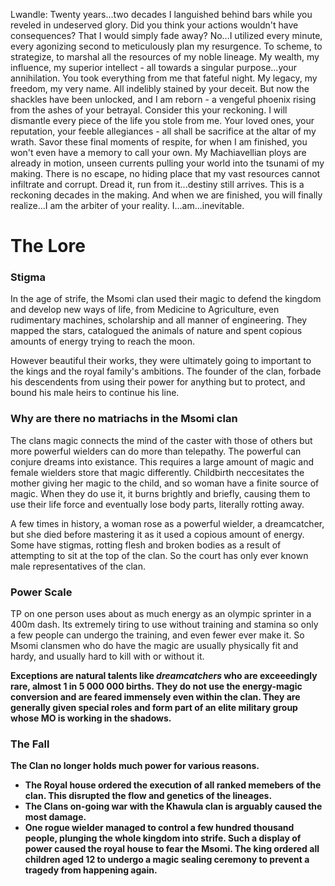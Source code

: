 Lwandle: Twenty years...two decades I languished behind bars while you reveled in undeserved glory. Did you think your actions wouldn't have consequences? That I would simply fade away?
No...I utilized every minute, every agonizing second to meticulously plan my resurgence. To scheme, to strategize, to marshal all the resources of my noble lineage. My wealth, my influence, my superior intellect - all towards a singular purpose...your annihilation.
You took everything from me that fateful night. My legacy, my freedom, my very name. All indelibly stained by your deceit. But now the shackles have been unlocked, and I am reborn - a vengeful phoenix rising from the ashes of your betrayal.
Consider this your reckoning. I will dismantle every piece of the life you stole from me. Your loved ones, your reputation, your feeble allegiances - all shall be sacrifice at the altar of my wrath. Savor these final moments of respite, for when I am finished, you won't even have a memory to call your own.
My Machiavellian ploys are already in motion, unseen currents pulling your world into the tsunami of my making. There is no escape, no hiding place that my vast resources cannot infiltrate and corrupt. Dread it, run from it...destiny still arrives.
This is a reckoning decades in the making. And when we are finished, you will finally realize...I am the arbiter of your reality. I...am...inevitable.

<div class="historyMain">
	    			<h1>The Lore</h1>
	    			<h3>Stigma</h3>
	    			<p>In the age of strife, the Msomi clan used their magic to defend the kingdom and develop new ways of life, from Medicine to Agriculture, even rudimentary machines, scholarship and all manner of engineering. They mapped the stars, catalogued the animals of nature and spent copious amounts of energy trying to reach the moon. </p>
	    			<p>However beautiful their works, they were ultimately going to important to the kings and the royal family's ambitions. The founder of the clan, forbade his descendents from using their power for anything but to protect, and bound his male heirs to continue his line.</p>
	    			<h3>Why are there no matriachs in the Msomi clan</h3>
	    			<p>The clans magic connects the mind of the caster with those of others but more powerful wielders can do more than telepathy. The powerful can conjure dreams into existance. This requires a large amount of magic and female wielders store that magic differently. Childbirth neccesitates the mother giving her magic to the child, and so woman have a finite source of magic. When they do use it, it burns brightly and briefly, causing them to use their life force and eventually lose body parts, literally rotting away.</p>
	    			<p>A few times in history, a woman rose as a powerful wielder, a dreamcatcher, but she died before mastering it as it used a copious amount of energy. Some have stigmas, rotting flesh and broken bodies as a result of attempting to sit at the top of the clan. So the court has only ever known male representatives of the clan.</p>
	    			<h3>Power Scale</h3>
	    			<p>TP on one person uses about as much energy as an olympic sprinter in a 400m dash. Its extremely tiring to use without training and stamina so only a few people can undergo the training, and even fewer ever make it. So Msomi clansmen who do have the magic are usually physically fit and hardy, and usually hard to kill with or without it.</p>
	    			<p><b>Exceptions are natural talents like<i> dreamcatchers</i> who are exceeedingly rare, almost 1 in 5 000 000 births. They do not use the energy-magic conversion and are feared immensely even within the clan. They are generally given special roles and form part of an elite military group whose MO is working in the shadows.<b></p>
	    			<h3>The Fall</h3>
	    			<p>The Clan no longer holds much power for various reasons.</p>
	    			<ul>
	    				<li>The Royal house ordered the execution of all ranked memebers of the clan. This disrupted the flow and genetics of the lineages.</li>
	    				<li>The Clans on-going war with the Khawula clan is arguably caused the most damage.</li>
	    				<li>One rogue wielder managed to control a few hundred thousand people, plunging the whole kingdom into strife. Such a display of power caused the royal house to fear the Msomi. The king ordered all children aged 12 to undergo a magic sealing ceremony to prevent a tragedy from happening again. </li>
	    			</ul>
	    		</div>
